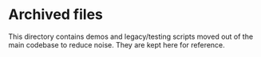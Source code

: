 # Archived files

This directory contains demos and legacy/testing scripts moved out of the main codebase to reduce noise. They are kept here for reference. 
